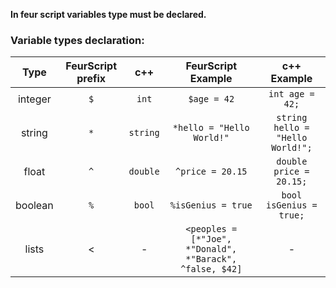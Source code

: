 
**In feur script variables type must be declared.**
### Variable types declaration:
Type | FeurScript prefix | c++ | FeurScript Example | c++ Example
 :---: | :---: | :---: | :---: | :---:
integer | `$` |  `int` | `$age = 42` | `int age = 42;`
string | `*` | `string` | `*hello = "Hello World!"` | `string hello = "Hello World!";`
float | `^` | `double` | `^price = 20.15` | `double price = 20.15;`
boolean | `%` | `bool` | `%isGenius = true` | `bool isGenius = true;`
lists | < | - | `<peoples = [*"Joe", *"Donald", *"Barack", ^false, $42]` | -